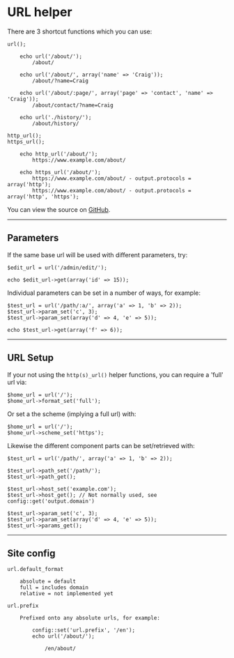 
# URL helper

There are 3 shortcut functions which you can use:

	url();

		echo url('/about/');
			/about/

		echo url('/about/', array('name' => 'Craig'));
			/about/?name=Craig

		echo url('/about/:page/', array('page' => 'contact', 'name' => 'Craig'));
			/about/contact/?name=Craig

		echo url('./history/');
			/about/history/

	http_url();
	https_url();

		echo http_url('/about/');
			https://www.example.com/about/

		echo https_url('/about/');
			https://www.example.com/about/ - output.protocols = array('http');
			https://www.example.com/about/ - output.protocols = array('http', 'https');

You can view the source on [GitHub](https://github.com/craigfrancis/framework/blob/master/framework/0.1/library/class/url.php).

---

## Parameters

If the same base url will be used with different parameters, try:

	$edit_url = url('/admin/edit/');

	echo $edit_url->get(array('id' => 15));

Individual parameters can be set in a number of ways, for example:

	$test_url = url('/path/:a/', array('a' => 1, 'b' => 2));
	$test_url->param_set('c', 3);
	$test_url->param_set(array('d' => 4, 'e' => 5));

	echo $test_url->get(array('f' => 6));

---

## URL Setup

If your not using the `http(s)_url()` helper functions, you can require a 'full' url via:

	$home_url = url('/');
	$home_url->format_set('full');

Or set a the scheme (implying a full url) with:

	$home_url = url('/');
	$home_url->scheme_set('https');

Likewise the different component parts can be set/retrieved with:

	$test_url = url('/path/', array('a' => 1, 'b' => 2));

	$test_url->path_set('/path/');
	$test_url->path_get();

	$test_url->host_set('example.com');
	$test_url->host_get(); // Not normally used, see config::get('output.domain')

	$test_url->param_set('c', 3);
	$test_url->param_set(array('d' => 4, 'e' => 5));
	$test_url->params_get();

---

## Site config

	url.default_format

		absolute = default
		full = includes domain
		relative = not implemented yet

	url.prefix

		Prefixed onto any absolute urls, for example:

			config::set('url.prefix', '/en');
			echo url('/about/');

				/en/about/
